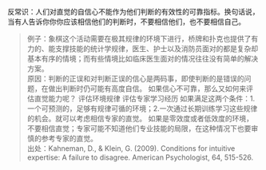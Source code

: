反常识：人们对直觉的自信心不能作为他们判断的有效性的可靠指标。换句话说，当有人告诉你你你应该相信他们的判断时，不要相信他们，也不要相信自己。
>例子：象棋这个活动需要在极其规律的环境下进行，桥牌和扑克也提供了有力的、能支撑技能的统计学规律，医生、护士以及消防员面对的都是复杂却基本有序的情境；而有些情境比如临床医生面对的情况往往没有简单的解决方案。  
>原因：判断的正误和对判断正误的信心是两码事，即使判断的是错误的问题，在做出判断时仍可能有高度自信。
如果信心不可靠，那么又如何来评估直觉能力呢？
评估环境规律
评估专家学习经历
如果满足这两个条件：1.一个可预测的，足够有规律可循的环境；2.一次通过长期训练学习这些规律的机会。就可以考虑相信专家的直觉。
如果是零效度或者低效度的环境，不要相信直觉；专家可能不知道他们专业技能的局限，在这种情况下也要审慎的参考专家的直觉。  
>出处：Kahneman, D., & Klein, G. (2009). Conditions for intuitive expertise: A failure to disagree. American Psychologist, 64, 515-526.